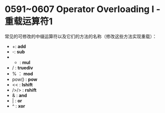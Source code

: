 # 0591~0607 Operator Overloading I - 重载运算符1
常见的可修改的中缀运算符以及它们的方法的名称（修改这些方法实现重载）：
 - +: __add__
 - -: __sub__
 - * : __mul__
 - / : __truediv__
 - % ： __mod__
 - pow() : __pow__
 - << : __lshift__
 - />/> : __rshift__
 - & : __and__
 - | : __or__
 - ^ : __xor__
